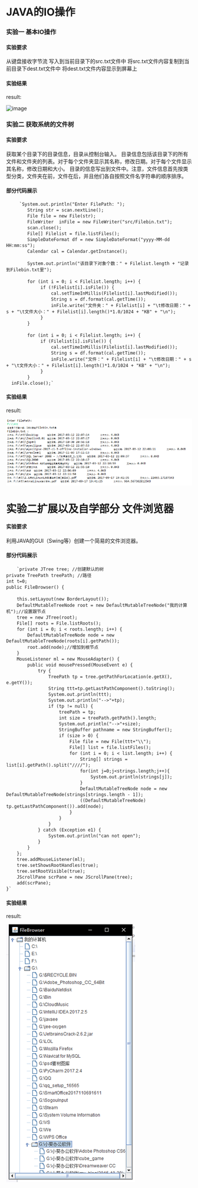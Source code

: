 # JAVA的IO操作
### 实验一 基本IO操作
#### 实验要求  

从键盘接收字节流
写入到当前目录下的src.txt文件中
将src.txt文件内容复制到当前目录下dest.txt文件中
将dest.txt文件内容显示到屏幕上

#### 实验结果  

result:   

![image](https://raw.githubusercontent.com/wusanmao23333/LearningJAVA/master/img/IOBasic.png)  

### 实验二 获取系统的文件树
#### 实验要求

获取某个目录下的目录信息，目录从控制台输入。
目录信息包括该目录下的所有文件和文件夹的列表。对于每个文件夹显示其名称，修改日期。对于每个文件显示其名称，修改日期和大小。
目录的信息写出到文件中。注意，文件信息首先按类型分类，文件夹在前，文件在后，并且他们各自按照文件名字符串的顺序排序。  

#### 部分代码展示
		 `System.out.println("Enter FilePath: ");
			String str = scan.nextLine();
			File file = new File(str);
	      	FileWriter  inFile = new FileWriter("src/Filebin.txt"); 
			scan.close();
			File[] Filelist = file.listFiles();
			SimpleDateFormat df = new SimpleDateFormat("yyyy-MM-dd HH:mm:ss");
			Calendar cal = Calendar.getInstance();
			
			System.out.println("该目录下对象个数：" + Filelist.length + "记录到Filebin.txt里");
			
			for (int i = 0; i < Filelist.length; i++) {
				 if (!Filelist[i].isFile()) {
					 cal.setTimeInMillis(Filelist[i].lastModified());
					 String s = df.format(cal.getTime());	
			         inFile.write("文件夹：" + Filelist[i] + "\t修改日期：" + s + "\t文件大小：" + Filelist[i].length()*1.0/1024 + "KB" + "\n");
				 } 
			}
			
			for (int i = 0; i < Filelist.length; i++) {
				 if (Filelist[i].isFile()) {
					 cal.setTimeInMillis(Filelist[i].lastModified());
					 String s = df.format(cal.getTime());
					 inFile.write("文件：" + Filelist[i] + "\t修改日期：" + s + "\t文件大小：" + Filelist[i].length()*1.0/1024 + "KB" + "\n");
				 } 
			}    
      inFile.close();`
#### 实验结果

result:

![image](https://raw.githubusercontent.com/wusanmao23333/LearningJAVA/master/img/FileScanner.png)   
  
# 实验二扩展以及自学部分 文件浏览器
#### 实验要求

利用JAVA的GUI（Swing等）创建一个简易的文件浏览器。  

#### 部分代码展示
		`private JTree tree; //创建默认的树
    private TreePath treePath; //路径
    int t=0;
    public FileBrowser() {
    	
        this.setLayout(new BorderLayout());
        DefaultMutableTreeNode root = new DefaultMutableTreeNode("我的计算机");//设置跟节点
        tree = new JTree(root);
        File[] roots = File.listRoots();
        for (int i = 0; i < roots.length; i++) {
            DefaultMutableTreeNode node = new DefaultMutableTreeNode(roots[i].getPath());
            root.add(node);//增加到根节点
        }
        MouseListener ml = new MouseAdapter() {
            public void mousePressed(MouseEvent e) {
                try {
                    TreePath tp = tree.getPathForLocation(e.getX(), e.getY());
                    String ttt=tp.getLastPathComponent().toString();
                    System.out.println(ttt);
                    System.out.println("-->"+tp);
                    if (tp != null) {
                        treePath = tp;
                        int size = treePath.getPath().length;
                        System.out.println("-->"+size);
                        StringBuffer pathname = new StringBuffer();
                        if (size > 0) {
                            File file = new File(ttt+"\\");
                            File[] list = file.listFiles();
                            for (int i = 0; i < list.length; i++) {
                                String[] strings = list[i].getPath().split("////");
                                for(int j=0;j<strings.length;j++){
                                	System.out.println(strings[j]);
                                }
                                DefaultMutableTreeNode node = new DefaultMutableTreeNode(strings[strings.length - 1]);
                                ((DefaultMutableTreeNode) tp.getLastPathComponent()).add(node);
                            }
                        }
                    }
                } catch (Exception e1) {
                    System.out.println("can not open");
                }
            }
        };
        tree.addMouseListener(ml);
        tree.setShowsRootHandles(true);
        tree.setRootVisible(true);
        JScrollPane scrPane = new JScrollPane(tree);
        add(scrPane);
    }`
#### 实验结果

result:

![image](https://raw.githubusercontent.com/wusanmao23333/LearningJAVA/master/img/FileBrowser.png)
